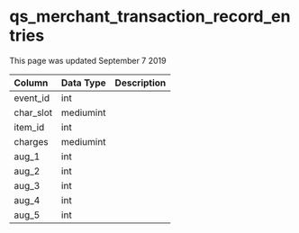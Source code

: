 # qs\_merchant\_transaction\_record\_entries

This page was updated September 7 2019

| Column | Data Type | Description |
| :--- | :--- | :--- |
| event\_id | int |  |
| char\_slot | mediumint |  |
| item\_id | int |  |
| charges | mediumint |  |
| aug\_1 | int |  |
| aug\_2 | int |  |
| aug\_3 | int |  |
| aug\_4 | int |  |
| aug\_5 | int |  |

